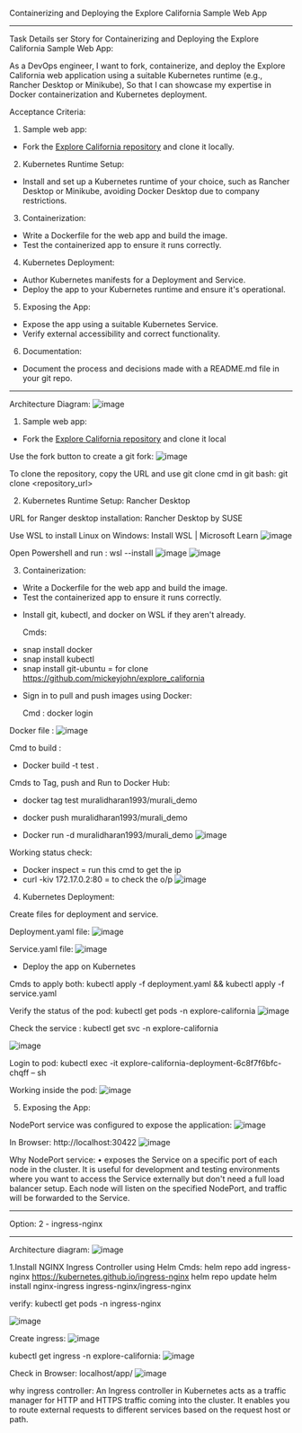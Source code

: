  Containerizing and Deploying the Explore California Sample Web App
_________________________________________________________________________________
Task Details
ser Story for Containerizing and Deploying the Explore California Sample Web App:
 
As a DevOps engineer,
I want to fork, containerize, and deploy the Explore California web application using a suitable Kubernetes runtime (e.g., Rancher Desktop or Minikube),
So that I can showcase my expertise in Docker containerization and Kubernetes deployment.
 
Acceptance Criteria:
 
1. Sample web app:
  - Fork the [Explore California repository](https://github.com/mickeyjohn/explore_california) and clone it locally.
 
2. Kubernetes Runtime Setup:
  - Install and set up a Kubernetes runtime of your choice, such as Rancher Desktop or Minikube, avoiding Docker Desktop due to company restrictions.
 
3. Containerization:
  - Write a Dockerfile for the web app and build the image.
  - Test the containerized app to ensure it runs correctly.
 
4. Kubernetes Deployment:
  - Author Kubernetes manifests for a Deployment and Service.
  - Deploy the app to your Kubernetes runtime and ensure it's operational.
 
5. Exposing the App:
  - Expose the app using a suitable Kubernetes Service.
  - Verify external accessibility and correct functionality.
 
6. Documentation:
  - Document the process and decisions made with a README.md file in your git repo.
____________________________________________________________________________________________________________________________________________________________________________________________
Architecture Diagram:
![image](https://github.com/user-attachments/assets/dda6f4e4-b62b-444e-9403-d01a5e791060)


1. Sample web app:
  - Fork the [Explore California repository](https://github.com/mickeyjohn/explore_california) and clone it local

Use the fork button to create a git fork:
![image](https://github.com/user-attachments/assets/c6e9dccd-bca3-4583-afea-c06063b065ab)
 
To clone the repository, copy the URL and use git clone cmd in git bash: git clone <repository_url>

2. Kubernetes Runtime Setup: Rancher Desktop
  
URL for Ranger desktop installation: Rancher Desktop by SUSE 

Use WSL to install Linux on Windows:  Install WSL | Microsoft Learn
![image](https://github.com/user-attachments/assets/48fef023-1c40-4c22-85d2-2687167988f6)

Open Powershell and run : wsl --install
 ![image](https://github.com/user-attachments/assets/feab157d-5cf9-4162-8aaf-aabc722b1fec)
 ![image](https://github.com/user-attachments/assets/a7ee3d6b-5ede-4698-aba0-4f7db5a85e48)

3. Containerization:
  - Write a Dockerfile for the web app and build the image.
  - Test the containerized app to ensure it runs correctly.

* Install git, kubectl, and docker on WSL if they aren't already. 

  Cmds:
-	snap install docker
-	snap install kubectl
-	snap install git-ubuntu = for clone https://github.com/mickeyjohn/explore_california

* Sign in to pull and push images using Docker:

  Cmd : docker login

Docker file :
![image](https://github.com/user-attachments/assets/c8e473d6-bc49-419b-811a-a54dfbe28372)
 
Cmd to build :

-	Docker build -t test .

Cmds to Tag, push and Run to Docker Hub: 

-	docker tag test muralidharan1993/murali_demo
-	docker push muralidharan1993/murali_demo

-	Docker run -d muralidharan1993/murali_demo
![image](https://github.com/user-attachments/assets/a96cf923-8169-4221-a4f3-8a316f1ad129)
 
Working status check: 

-	Docker inspect <CONTAINERID> = run this cmd to get the ip 
-	curl -kiv 172.17.0.2:80  = to check the o/p
 ![image](https://github.com/user-attachments/assets/62078677-bb9d-41d4-91da-2ff8ac306dc9)

4. Kubernetes Deployment:

Create files for deployment and service.

Deployment.yaml  file:
![image](https://github.com/user-attachments/assets/fd19b8bf-47d5-4094-8ea2-229bbb77cf06)


 Service.yaml file:
![image](https://github.com/user-attachments/assets/181068de-4228-4c71-b9c3-58f143b844cc)

  - Deploy the app on Kubernetes

Cmds to apply both: kubectl apply -f deployment.yaml && kubectl apply -f service.yaml

Verify the status of the pod: kubectl get pods -n explore-california
![image](https://github.com/user-attachments/assets/750524cc-6a40-4f78-9d3b-67698d820d9c)

 
Check the service : kubectl get svc -n explore-california

![image](https://github.com/user-attachments/assets/809128cd-ad55-4a68-a3fb-9aedf2109bf8)

Login to pod: kubectl exec -it explore-california-deployment-6c8f7f6bfc-chqff – sh

Working inside the pod:
 ![image](https://github.com/user-attachments/assets/5e0da5af-89d5-4147-9fb3-6d62e79559a1)

5. Exposing the App:

NodePort service was configured to expose the application:
 ![image](https://github.com/user-attachments/assets/809128cd-ad55-4a68-a3fb-9aedf2109bf8)
 
In  Browser:  http://localhost:30422
![image](https://github.com/user-attachments/assets/dd1b2d58-4a08-4d4a-88a3-0d10a4096d6a)
 

 

Why NodePort service:
 •   exposes the Service on a specific port of each node in the cluster. It is useful for development and testing environments where you want to access the Service externally but don't need a full load balancer setup. Each node will listen on the specified NodePort, and traffic will be forwarded to the Service.
____________________________________________________________________________________________________________________________
 Option: 2 - ingress-nginx
 ___________________________________________________________________________________________________________________________
Architecture diagram:
![image](https://github.com/user-attachments/assets/00cbebe2-b96d-4046-ba6a-cf487aaab36d)


1.Install NGINX Ingress Controller using Helm
Cmds:
helm repo add ingress-nginx https://kubernetes.github.io/ingress-nginx
helm repo update
helm install nginx-ingress ingress-nginx/ingress-nginx

verify: kubectl get pods -n ingress-nginx

![image](https://github.com/user-attachments/assets/8de197ab-f763-4d1b-acb3-1a7ea6bdca8d)

Create ingress:
![image](https://github.com/user-attachments/assets/36f9ba6d-5747-4040-808a-cf58d5739f50)

kubectl get ingress -n explore-california:
![image](https://github.com/user-attachments/assets/e76a10f4-438b-4691-b9d7-9d403015e028)

Check in Browser: localhost/app/
![image](https://github.com/user-attachments/assets/591e5e8e-76e8-475d-80c9-d4b595338095)

why ingress controller:
An Ingress controller in Kubernetes acts as a traffic manager for HTTP and HTTPS traffic coming into the cluster. It enables you to route external requests to different services based on the request host or path. 
